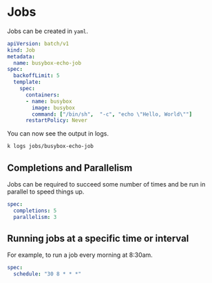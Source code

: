 # Jobs

Jobs can be created in `yaml`.

```yaml
apiVersion: batch/v1
kind: Job
metadata:
  name: busybox-echo-job
spec:
  backoffLimit: 5
  template:
    spec:
      containers:
      - name: busybox
        image: busybox
        command: ["/bin/sh",  "-c", "echo \"Hello, World\""]
      restartPolicy: Never
```

You can now see the output in logs.

```bash
k logs jobs/busybox-echo-job
```

## Completions and Parallelism

Jobs can be required to succeed some number of times and be run in parallel to speed things up.

```yaml
spec:
  completions: 5
  parallelism: 3
```

## Running jobs at a specific time or interval

For example, to run a job every morning at 8:30am.

```yaml
spec:
  schedule: "30 8 * * *"
```
